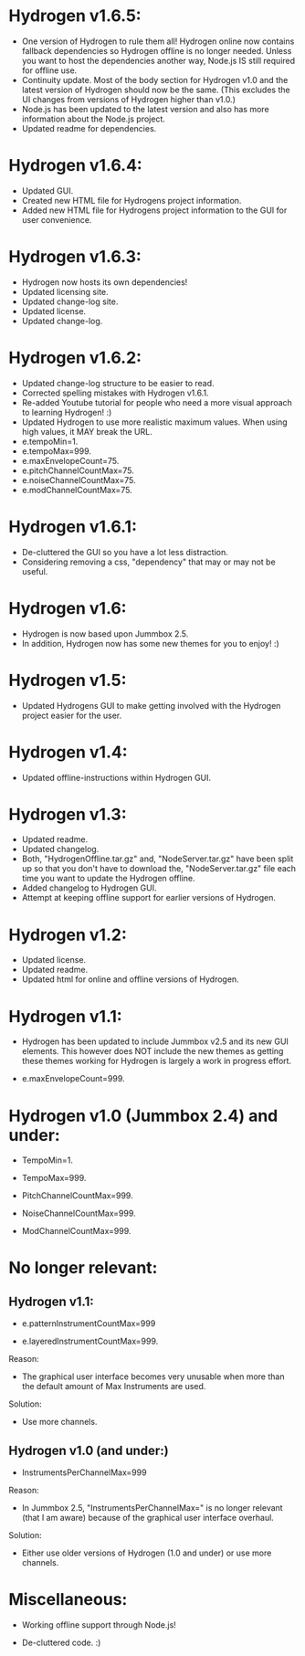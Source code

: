 <!-- Please note that later versions of Hydrogen should normally include features from earlier versions of Hydrogen (if the features are still relevant.) -->

# Hydrogen v1.6.5:

- One version of Hydrogen to rule them all! Hydrogen online now contains fallback dependencies so Hydrogen offline is no longer needed. Unless you want to host the dependencies another way, Node.js IS still required for offline use.
- Continuity update. Most of the body section for Hydrogen v1.0 and the latest version of Hydrogen should now be the same. (This excludes the UI changes from versions of Hydrogen higher than v1.0.)
- Node.js has been updated to the latest version and also has more information about the Node.js project. 
- Updated readme for dependencies. 

# Hydrogen v1.6.4:

- Updated GUI. 
- Created new HTML file for Hydrogens project information.
- Added new HTML file for Hydrogens project information to the GUI for user convenience. 

# Hydrogen v1.6.3:

- Hydrogen now hosts its own dependencies! 
- Updated licensing site. 
- Updated change-log site.
- Updated license.
- Updated change-log.

# Hydrogen v1.6.2:

- Updated change-log structure to be easier to read.
- Corrected spelling mistakes with Hydrogen v1.6.1. 
- Re-added Youtube tutorial for people who need a more visual approach to learning Hydrogen! :)
- Updated Hydrogen to use more realistic maximum values. When using high values, it MAY break the URL. 
- e.tempoMin=1.
- e.tempoMax=999.
- e.maxEnvelopeCount=75.
- e.pitchChannelCountMax=75.
- e.noiseChannelCountMax=75.
- e.modChannelCountMax=75.

# Hydrogen v1.6.1:

- De-cluttered the GUI so you have a lot less distraction. 
- Considering removing a css, "dependency" that may or may not be useful. 

# Hydrogen v1.6:

- Hydrogen is now based upon Jummbox 2.5. 
- In addition, Hydrogen now has some new themes for you to enjoy! :)

# Hydrogen v1.5:

- Updated Hydrogens GUI to make getting involved with the Hydrogen project easier for the user. 

# Hydrogen v1.4:

- Updated offline-instructions within Hydrogen GUI. 

# Hydrogen v1.3:

- Updated readme. 
- Updated changelog. 
- Both, "HydrogenOffline.tar.gz" and, "NodeServer.tar.gz" have been split up so that you don't have to download the, "NodeServer.tar.gz" file each time you want to update the Hydrogen offline. 
- Added changelog to Hydrogen GUI. 
- Attempt at keeping offline support for earlier versions of Hydrogen. 

# Hydrogen v1.2:

- Updated license. 
- Updated readme.
- Updated html for online and offline versions of Hydrogen.

# Hydrogen v1.1:

- Hydrogen has been updated to include Jummbox v2.5 and its new GUI elements. This however does NOT include the new themes as getting these themes working for Hydrogen is largely a work in progress effort. 

- e.maxEnvelopeCount=999.

# Hydrogen v1.0 (Jummbox 2.4) and under:

- TempoMin=1.

- TempoMax=999.

- PitchChannelCountMax=999.

- NoiseChannelCountMax=999.

- ModChannelCountMax=999.

# No longer relevant: # 

## Hydrogen v1.1:

- e.patternInstrumentCountMax=999

- e.layeredInstrumentCountMax=999.

Reason:

- The graphical user interface becomes very unusable when more than the default amount of Max Instruments are used. 

Solution: 

- Use more channels. 

## Hydrogen v1.0 (and under:)

- InstrumentsPerChannelMax=999 

Reason:

- In Jummbox 2.5, "InstrumentsPerChannelMax=" is no longer relevant (that I am aware) because of the graphical user interface overhaul.

Solution: 

- Either use older versions of Hydrogen (1.0 and under) or use more channels. 

# Miscellaneous:

- Working offline support through Node.js! 

- De-cluttered code. :) 

